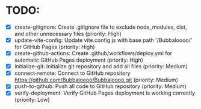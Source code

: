 # TODO:

- [x] create-gitignore: Create .gitignore file to exclude node_modules, dist, and other unnecessary files (priority: High)
- [x] update-vite-config: Update vite.config.js with base path '/Bubbaloooo/' for GitHub Pages (priority: High)
- [x] create-github-actions: Create .github/workflows/deploy.yml for automatic GitHub Pages deployment (priority: High)
- [x] initialize-git: Initialize git repository and add all files (priority: Medium)
- [x] connect-remote: Connect to GitHub repository https://github.com/Bubbaloooo/Bubbaloooo.git (priority: Medium)
- [x] push-to-github: Push all code to GitHub repository (priority: Medium)
- [x] verify-deployment: Verify GitHub Pages deployment is working correctly (priority: Low)

